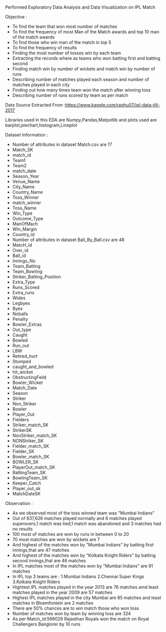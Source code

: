 Performed Exploratory Data Analysis and Data Visualization on IPL Match


Objective :

* To find the team that won most number of matches 
* To find the frequency of most Man of the Match awards and top 10 man of the match awards
* To find those who win man of the match in top 5
* To find the frequency of results
* Finding the most number of tosses win by each team
* Extracting the records where as teams who won batting first and batting second
* Finding match win by number of wickets and match win by number of runs
* Describing number of matches played each season and number of matches played in each city
* Finding out how many times team won the match after winning toss
* Describing number of runs scored by team as per match

Data Source Extracted From :https://www.kaggle.com/raghu07/ipl-data-till-2017

Libraries used in this EDA are Numpy,Pandas,Matpotlib and plots used are barplot,piechart,histogram,Lineplot


Dataset Information : 

* Number of attributes in dataset Match.csv are 17 
* Match_SK	
* match_id	
* Team1	
* Team2	
* match_date	
* Season_Year	
* Venue_Name	
* City_Name	
* Country_Name	
* Toss_Winner	
* match_winner	
* Toss_Name	
* Win_Type	
* Outcome_Type	
* ManOfMach	
* Win_Margin	
* Country_id
* Number of attributes in dataset Ball_By_Ball.csv are 48  
* MatcH_id	 
* Over_id	
* Ball_id	
* Innings_No	
* Team_Batting	
* Team_Bowling	
* Striker_Batting_Position	
* Extra_Type	
* Runs_Scored	
* Extra_runs	
* Wides	
* Legbyes	
* Byes	
* Noballs	
* Penalty	
* Bowler_Extras	
* Out_type	
* Caught	
* Bowled	
* Run_out	
* LBW	
* Retired_hurt	
* Stumped	
* caught_and_bowled	
* hit_wicket	
* ObstructingFeild	
* Bowler_Wicket	
* Match_Date	
* Season		
* Striker	
* Non_Striker	
* Bowler	
* Player_Out	
* Fielders	
* Striker_match_SK	
* StrikerSK	
* NonStriker_match_SK	
* NONStriker_SK	
* Fielder_match_SK	
* Fielder_SK	
* Bowler_match_SK	
* BOWLER_SK	
* PlayerOut_match_SK	
* BattingTeam_SK	
* BowlingTeam_SK	
* Keeper_Catch	
* Player_out_sk	
* MatchDateSK

Observation :
 
* As we observed most of the toss winned team was "Mumbai Indians"
* Out of 637,626 matches played normally and 6 matches played superovers,1 match was tied,1 match was abandoned and 3 matches had no results
* 100 most of matches are won by runs in between 0 to 20
* 70 most matches are won by wickets are 7 
* And highest of the matches won by "Mumbai Indians" by batting first innings,that are 47 matches
* And highest of the matches won by "Kolkata Knight Riders" by batting second innings,that are 46 matches 
* In IPL matches most of the matches won by "Mumbai Indians" are 91 matches
* In IPL top 3 teams are :
	1.Mumbai Indians
	2.Chennai Super Kings
	3.Kolkata Knight Riders
* Hightest IPL matches played in the year 2013 are 76 matches amd least matches played in the year 2009 are 57 matches
* Highest IPL matches played in the city Mumbai are 85 matches and least matches in Bloemfontein are 2 matches
* There are 50% chances are to win match those who won toss
* Number of matches won by team by winning toss are 324
* As per Match_id:598028 Rajasthan Royals won the match on Royal Challengers Banglorer by 10 runs 
